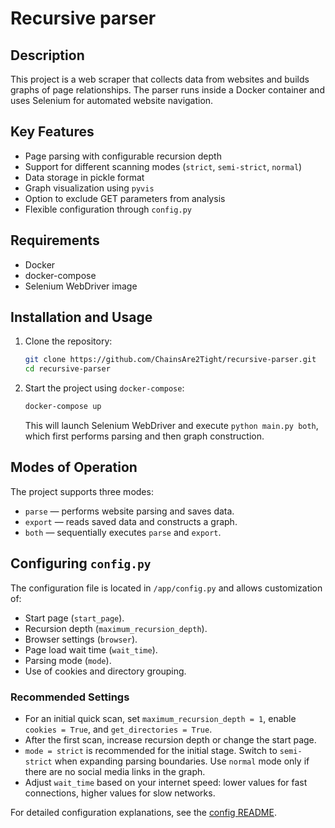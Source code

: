 # Recursive parser

## Description
This project is a web scraper that collects data from websites and builds graphs of page relationships. The parser runs inside a Docker container and uses Selenium for automated website navigation.

## Key Features
- Page parsing with configurable recursion depth
- Support for different scanning modes (`strict`, `semi-strict`, `normal`)
- Data storage in pickle format
- Graph visualization using `pyvis`
- Option to exclude GET parameters from analysis
- Flexible configuration through `config.py`

## Requirements
- Docker
- docker-compose
- Selenium WebDriver image

## Installation and Usage
1. Clone the repository:
   ```bash
   git clone https://github.com/ChainsAre2Tight/recursive-parser.git
   cd recursive-parser
   ```
2. Start the project using `docker-compose`:
   ```bash
   docker-compose up
   ```
   This will launch Selenium WebDriver and execute `python main.py both`, which first performs parsing and then graph construction.

## Modes of Operation
The project supports three modes:
- `parse` — performs website parsing and saves data.
- `export` — reads saved data and constructs a graph.
- `both` — sequentially executes `parse` and `export`.

## Configuring `config.py`
The configuration file is located in `/app/config.py` and allows customization of:
- Start page (`start_page`).
- Recursion depth (`maximum_recursion_depth`).
- Browser settings (`browser`).
- Page load wait time (`wait_time`).
- Parsing mode (`mode`).
- Use of cookies and directory grouping.

### Recommended Settings
- For an initial quick scan, set `maximum_recursion_depth = 1`, enable `cookies = True`, and `get_directories = True`.
- After the first scan, increase recursion depth or change the start page.
- `mode = strict` is recommended for the initial stage. Switch to `semi-strict` when expanding parsing boundaries. Use `normal` mode only if there are no social media links in the graph.
- Adjust `wait_time` based on your internet speed: lower values for fast connections, higher values for slow networks.

For detailed configuration explanations, see the [config README](app/config_readme.md).

